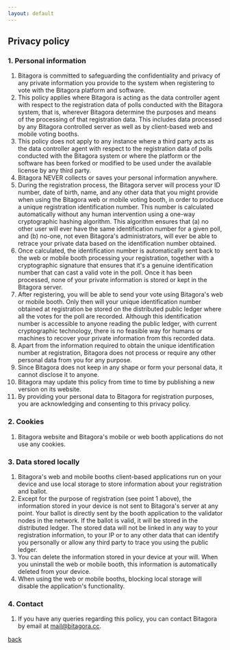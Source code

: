 ```yaml
---
layout: default
---
```


## Privacy policy

### 1. Personal information
1.	Bitagora is committed to safeguarding the confidentiality and privacy of any private information you provide to the system when registering to vote with the Bitagora platform and software.
2.	This policy applies where Bitagora is acting as the data controller agent with respect to the registration data of polls conducted with the Bitagora system, that is, wherever Bitagora determine the purposes and means of the processing of that registration data. This includes data processed by any Bitagora controlled server as well as by client-based web and mobile voting booths.
3. This policy does not apply to any instance where a third party acts as the data controller agent with respect to the registration data of polls conducted with the Bitagora system or where the platform or the software has been forked or modified to be used under the available license by any third party.
4. Bitagora NEVER collects or saves your personal information anywhere. 
5. During the registration process, the Bitagora server will process your ID number, date of birth, name, and any other data that you might provide when using the Bitagora web or mobile voting booth, in order to produce a unique registration identification number. This number is calculated automatically without any human intervention using a one-way cryptographic hashing algorithm. This algorithm ensures that 
  (a) no other user will ever have the same identification number for a given poll, and
  (b) no-one, not even Bitagora's administrators, will ever be able to retrace your private data based on the identification number obtained.
6. Once calculated, the identification number is automatically sent back to the web or mobile booth processing your registration, together with a cryptographic signature that ensures that it's a genuine identification number that can cast a valid vote in the poll. Once it has been processed, none of your private information is stored or kept in the Bitagora server. 
7. After registering, you will be able to send your vote using Bitagora's web or mobile booth. Only then will your unique identification number obtained at registration be stored on the distributed public ledger where all the votes for the poll are recorded. Although this identification number is accessible to anyone reading the public ledger, with current cryptographic technology, there is no feasible way for humans or machines to recover your private information from this recorded data.
8.	Apart from the information required to obtain the unique identification number at registration, Bitagora does not process or require any other personal data from you for any purpose.
9.	Since Bitagora does not keep in any shape or form your personal data, it cannot disclose it to anyone.
10. Bitagora may update this policy from time to time by publishing a new version on its website.
11. By providing your personal data to Bitagora for registration purposes, you are acknowledging and consenting to this privacy policy.

### 2. Cookies
1. Bitagora website and Bitagora's mobile or web booth applications do not use any cookies.

### 3. Data stored locally
1.	Bitagora's web and mobile booths client-based applications run on your device and use local storage to store information about your registration and ballot.
2. Except for the purpose of registration (see point 1 above), the information stored in your device is not sent to Bitagora's server at any point. Your ballot is directly sent by the booth application to the validator nodes in the network. If the ballot is valid, it will be stored in the distributed ledger. The stored data will not be linked in any way to your registration information, to your IP or to any other data that can identify you personally or allow any third party to trace you using the public ledger.   
3. You can delete the information stored in your device at your will. When you uninstall the web or mobile booth, this information is automatically deleted from your device.
4.	When using the web or mobile booths, blocking local storage will disable the application's functionality.

### 4. Contact
1.	If you have any queries regarding this policy, you can contact Bitagora by email at mail@bitagora.cc.

[back](./)
